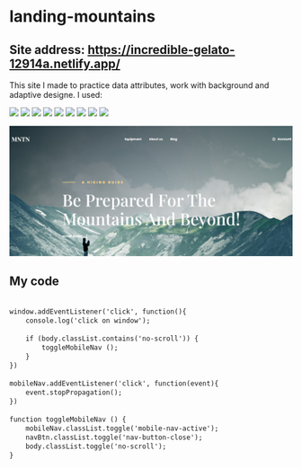 # landing-mountains

## Site address: https://incredible-gelato-12914a.netlify.app/

This site I made to practice data attributes, work with background and adaptive designe.
I used:

![](https://img.shields.io/badge/-HTML-7FFF00)
![](https://img.shields.io/badge/-CSS-7FFF00)
![](https://img.shields.io/badge/-Java%20Script-7FFF00)
![](https://img.shields.io/badge/-SVG-7FFF00)
![](https://img.shields.io/badge/-Adaptive%20designe-7FFF00)
![](https://img.shields.io/badge/-data%20attributes-7FFF00)
![](https://img.shields.io/badge/-Flexbox-7FFF00)
![](https://img.shields.io/badge/-positions-7FFF00)
![](https://img.shields.io/badge/-media%20queries-7FFF00)

![screenshot](/Screenshot_mountains.jpg)

## My code

```

window.addEventListener('click', function(){
    console.log('click on window');

    if (body.classList.contains('no-scroll')) {
        toggleMobileNav ();
    }
})

mobileNav.addEventListener('click', function(event){
    event.stopPropagation();
})

function toggleMobileNav () {
    mobileNav.classList.toggle('mobile-nav-active');
    navBtn.classList.toggle('nav-button-close');
    body.classList.toggle('no-scroll');
}

```

